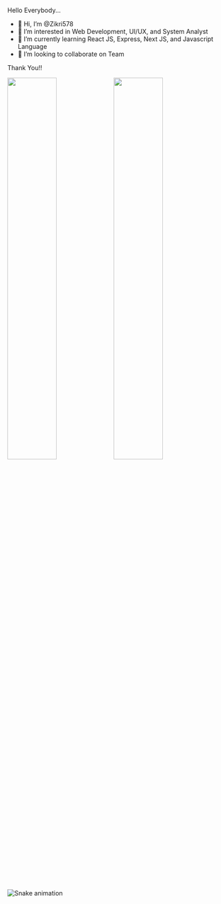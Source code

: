 Hello Everybody...

- 👋 Hi, I’m @Zikri578
- 👀 I’m interested in Web Development, UI/UX, and System Analyst
- 🌱 I’m currently learning React JS, Express, Next JS, and Javascript Language
- 💞️ I’m looking to collaborate on Team
<!-- 📫 How to reach me? Send By Gmail : zikrim577@gmail.com -->

Thank You!!

<!---
Zikri578/Zikri578 is a ✨ special ✨ repository because its `README.md` (this file) appears on your GitHub profile.
You can click the Preview link to take a look at your changes.
--->


<img align="left" width="47%" src="https://github-readme-stats.vercel.app/api?username=Zikri578&show_icons=true&theme=radical"/> 
<img align="left" width="47%" src="https://github-readme-stats.vercel.app/api/top-langs/?username=Zikri578&layout=compact&theme=radical"/>

![Snake animation](https://github.com/Zikri578/Zikri578/blob/output/github-contribution-grid-snake.svg)
